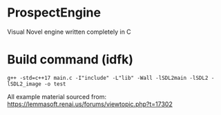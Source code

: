 # ProspectEngine
Visual Novel engine written completely in C

# Build command (idfk)
`g++ -std=c++17 main.c -I"include" -L"lib" -Wall -lSDL2main -lSDL2 -lSDL2_image -o test`

All example material sourced from: https://lemmasoft.renai.us/forums/viewtopic.php?t=17302
